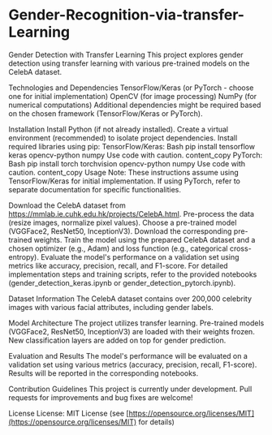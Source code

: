 # Gender-Recognition-via-transfer-Learning

Gender Detection with Transfer Learning
This project explores gender detection using transfer learning with various pre-trained models on the CelebA dataset.

Technologies and Dependencies
TensorFlow/Keras (or PyTorch - choose one for initial implementation)
OpenCV (for image processing)
NumPy (for numerical computations)
Additional dependencies might be required based on the chosen framework (TensorFlow/Keras or PyTorch).

Installation
Install Python (if not already installed).
Create a virtual environment (recommended) to isolate project dependencies.
Install required libraries using pip:
TensorFlow/Keras:
Bash
pip install tensorflow keras opencv-python numpy
Use code with caution.
content_copy
PyTorch:
Bash
pip install torch torchvision opencv-python numpy
Use code with caution.
content_copy
Usage
Note: These instructions assume using TensorFlow/Keras for initial implementation. If using PyTorch, refer to separate documentation for specific functionalities.

Download the CelebA dataset from https://mmlab.ie.cuhk.edu.hk/projects/CelebA.html.
Pre-process the data (resize images, normalize pixel values).
Choose a pre-trained model (VGGFace2, ResNet50, InceptionV3). Download the corresponding pre-trained weights.
Train the model using the prepared CelebA dataset and a chosen optimizer (e.g., Adam) and loss function (e.g., categorical cross-entropy).
Evaluate the model's performance on a validation set using metrics like accuracy, precision, recall, and F1-score.
For detailed implementation steps and training scripts, refer to the provided notebooks (gender_detection_keras.ipynb or gender_detection_pytorch.ipynb).

Dataset Information
The CelebA dataset contains over 200,000 celebrity images with various facial attributes, including gender labels.

Model Architecture
The project utilizes transfer learning. Pre-trained models (VGGFace2, ResNet50, InceptionV3) are loaded with their weights frozen. New classification layers are added on top for gender prediction.

Evaluation and Results
The model's performance will be evaluated on a validation set using various metrics (accuracy, precision, recall, F1-score). Results will be reported in the corresponding notebooks.

Contribution Guidelines
This project is currently under development. Pull requests for improvements and bug fixes are welcome!

License
License: MIT License (see [https://opensource.org/licenses/MIT](https://opensource.org/licenses/MIT) for details)
